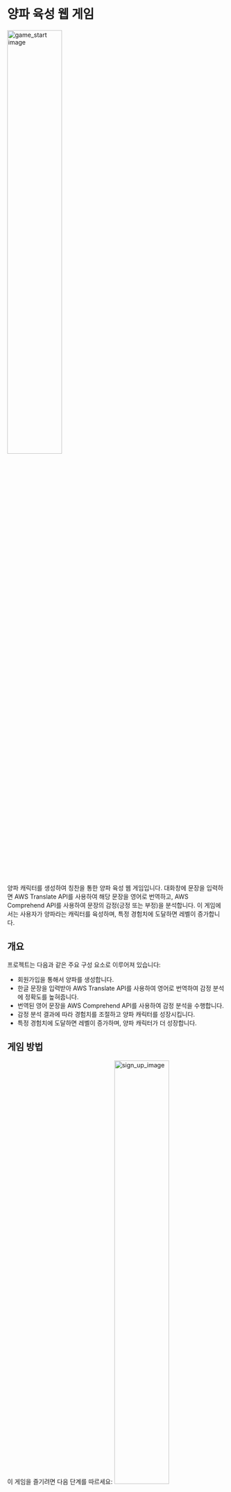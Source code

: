 # 양파 육성 웹 게임

<img alt="game_start image" src="https://github.com/jiiheeee/first_project/assets/128598772/cc8cdc7a-4e3f-44fd-84f5-b02ec0dba596" width="50%">

양파 캐릭터를 생성하여 칭찬을 통한 양파 육성 웹 게임입니다. 대화창에 문장을 입력하면 AWS Translate API를 사용하여 해당 문장을 영어로 번역하고, AWS Comprehend API를 사용하여 문장의 감정(긍정 또는 부정)을 분석합니다. 이 게임에서는 사용자가 양파라는 캐릭터를 육성하며, 특정 경험치에 도달하면 레벨이 증가합니다.

## 개요

프로젝트는 다음과 같은 주요 구성 요소로 이루어져 있습니다:

- 회원가입을 통해서 양파를 생성합니다.
- 한글 문장을 입력받아 AWS Translate API를 사용하여 영어로 번역하여 감정 분석에 정확도를 높혀줍니다.
- 번역된 영어 문장을 AWS Comprehend API를 사용하여 감정 분석을 수행합니다.
- 감정 분석 결과에 따라 경험치를 조절하고 양파 캐릭터를 성장시킵니다.
- 특정 경험치에 도달하면 레벨이 증가하며, 양파 캐릭터가 더 성장합니다.

## 게임 방법

이 게임을 즐기려면 다음 단계를 따르세요:
<img alt="sign_up_image" src="https://github.com/jiiheeee/first_project/assets/128598772/7bf7fc0e-d40c-4e82-8d4b-10ba3fc44ad4"
width="50%">

1. **회원가입**: 게임을 시작하려면 먼저 회원가입을 해야 합니다. 홈페이지에서 회원가입 양식을 작성하고 계정을 생성하세요.

2. **양파 생성(로그인)**: 회원가입이 완료되면 생성된 계정으로 로그인하세요. 생성된 양파 캐릭터는 초기 레벨 1에서 시작합니다.

3. **칭찬하기**: 생성된 양파 캐릭터에게 칭찬을 해주세요. 칭찬을 하면 양파 캐릭터의 경험치가 증가합니다.

4. **레벨 업**: 양파 캐릭터의 경험치가 일정 수준에 도달하면 레벨이 증가합니다. 레벨이 오를수록 양파 캐릭터가 성장합니다.

5. **엔딩 이미지**: 레벨 4에 도달하면 게임이 끝나고, 그동안 양파에게 한 칭찬 횟수에 따라 다른 엔딩 이미지가 표시됩니다. 칭찬을 많이 한 만큼 특별한 엔딩을 볼 수 있습니다.

## 환경 설정

프로젝트는 다음 환경에서 개발 및 배포되었습니다:

- 로컬 환경: M1 맥북
- 배포 환경: AWS EC2 AMI (t2.micro 인스턴스)의 도커 컨테이너
- 사용 언어: Python 3.10

## 기술 스택

프로젝트에서 사용된 주요 라이브러리 및 프레임워크는 다음과 같습니다:

- Python 3.10
- FastAPI 0.103.0
- Uvicorn 0.23.2

## 설치 및 실행

프로젝트를 로컬 환경에서 실행하려면 다음 단계를 따르세요:

1. 프로젝트 레포지토리를 클론합니다.
2. 필요한 패키지를 설치합니다: `pip install -r requirements.txt`
3. Uvicorn을 사용하여 FastAPI 애플리케이션을 실행합니다: `uvicorn main:app --host 0.0.0.0 --port 8000`

웹 게임을 실행한 후, 한글 문장을 입력하면 양파 캐릭터를 성장시키는 데 도움이 됩니다.

## 라이선스

이 프로젝트는 MIT 라이선스 하에 배포됩니다. 자세한 내용은 [LICENSE](LICENSE) 파일을 참조하세요.

## 기여

이 프로젝트에 기여하고 싶다면, 이슈를 제기하거나 풀 리퀘스트를 보내주세요. 우리는 개선을 환영합니다!


